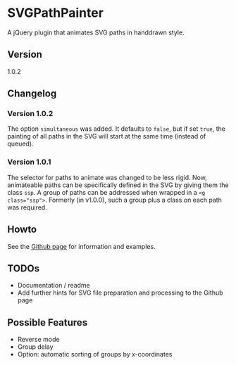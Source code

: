 # SVGPathPainter
A jQuery plugin that animates SVG paths in handdrawn style.

## Version
1.0.2

## Changelog

### Version 1.0.2
The option `simultaneous` was added. It defaults to `false`, but if set `true`, the painting of all paths in the SVG will start at the same time (instead of queued).

### Version 1.0.1
The selector for paths to animate was changed to be less rigid. Now, animateable paths can be specifically defined in the SVG by giving them the class `ssp`. A group of paths can be addressed when wrapped in a `<g class="ssp">`. Formerly (in v1.0.0), such a group plus a class on each path was required.

## Howto
See the [Github page](https://eckify.github.io/SVGPathPainter) for information and examples.

## TODOs
* Documentation / readme
* Add further hints for SVG file preparation and processing to the Github page

## Possible Features
* Reverse mode
* Group delay
* Option: automatic sorting of groups by x-coordinates
